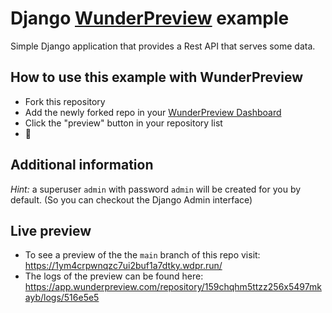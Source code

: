 # Django [WunderPreview](https://wunderpreview.com) example

Simple Django application that provides a Rest API that serves some data. 

## How to use this example with WunderPreview
- Fork this repository
- Add the newly forked repo in your [WunderPreview Dashboard](https://app.wunderpreview.com)
- Click the "preview" button in your repository list
- 🥳

## Additional information

*Hint:* a superuser `admin` with password `admin` will be created for you by default. (So you can checkout the Django Admin interface)

## Live preview

- To see a preview of the the `main` branch of this repo visit: https://1ym4crpwnqzc7ui2buf1a7dtky.wdpr.run/
- The logs of the preview can be found here: https://app.wunderpreview.com/repository/159chqhm5ttzz256x5497mkayb/logs/516e5e5
